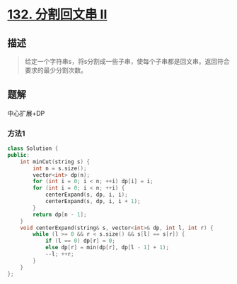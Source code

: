 # [132. 分割回文串 II](https://leetcode-cn.com/problems/palindrome-partitioning-ii/)

## 描述

> 给定一个字符串s，将s分割成一些子串，使每个子串都是回文串。返回符合要求的最少分割次数。

## 题解

中心扩展+DP

### 方法1

```c++
class Solution {
public:
    int minCut(string s) {
        int n = s.size();
        vector<int> dp(n);
        for (int i = 0; i < n; ++i) dp[i] = i;
        for (int i = 0; i < n; ++i) {
            centerExpand(s, dp, i, i);
            centerExpand(s, dp, i, i + 1);
        }
        return dp[n - 1];
    }
    void centerExpand(string& s, vector<int>& dp, int l, int r) {
        while (l >= 0 && r < s.size() && s[l] == s[r]) {
            if (l == 0) dp[r] = 0;
            else dp[r] = min(dp[r], dp[l - 1] + 1);
            --l; ++r;
        }
    }
};
```
